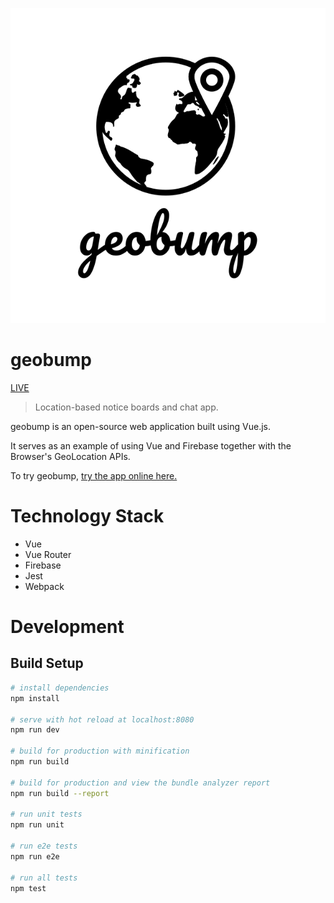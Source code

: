 ![GeoBump](./static/logo/logo-square.png)

# geobump

[LIVE](https://geobump.firebaseapp.com)

> Location-based notice boards and chat app.

geobump is an open-source web application built using Vue.js.

It serves as an example of using Vue and Firebase together with the Browser's GeoLocation APIs.

To try geobump, [try the app online here.](https://geobump.firebaseapp.com)

# Technology Stack

- Vue
- Vue Router
- Firebase
- Jest
- Webpack

# Development

## Build Setup

```bash
# install dependencies
npm install

# serve with hot reload at localhost:8080
npm run dev

# build for production with minification
npm run build

# build for production and view the bundle analyzer report
npm run build --report

# run unit tests
npm run unit

# run e2e tests
npm run e2e

# run all tests
npm test
```
